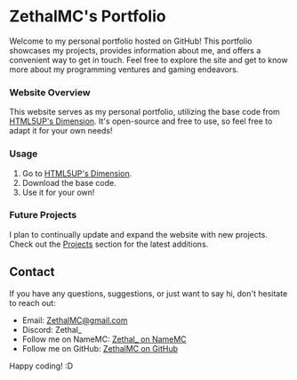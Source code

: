 # ZethalMC's Portfolio

Welcome to my personal portfolio hosted on GitHub! This portfolio showcases my projects, provides information about me, and offers a convenient way to get in touch. Feel free to explore the site and get to know more about my programming ventures and gaming endeavors.


### Website Overview

This website serves as my personal portfolio, utilizing the base code from [HTML5UP's Dimension](https://html5up.net/dimension). It's open-source and free to use, so feel free to adapt it for your own needs!

### Usage

1. Go to [HTML5UP's Dimension](https://html5up.net/dimension).
2. Download the base code.
3. Use it for your own!

### Future Projects

I plan to continually update and expand the website with new projects. Check out the [Projects](https://zethalmc.github.io/#projects) section for the latest additions.

## Contact

If you have any questions, suggestions, or just want to say hi, don't hesitate to reach out:

- Email: [ZethalMC@gmail.com](mailto:ZethalMC@gmail.com)
- Discord: Zethal_
- Follow me on NameMC: [Zethal_ on NameMC](https://nl.namemc.com/profile/Zethal_.1)
- Follow me on GitHub: [ZethalMC on GitHub](https://github.com/ZethalMC)

Happy coding!
:D
